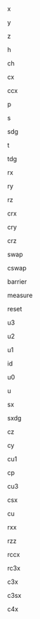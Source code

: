 x


y


z


h


ch


cx


ccx


p




s


sdg


t


tdg




rx


ry


rz


crx


cry


crz



swap



cswap



barrier


measure



reset



u3


u2


u1


id


u0


u




sx


sxdg


cz


cy



cu1


cp


cu3


csx


cu


rxx


rzz


rccx


rc3x


c3x


c3sx


c4x
